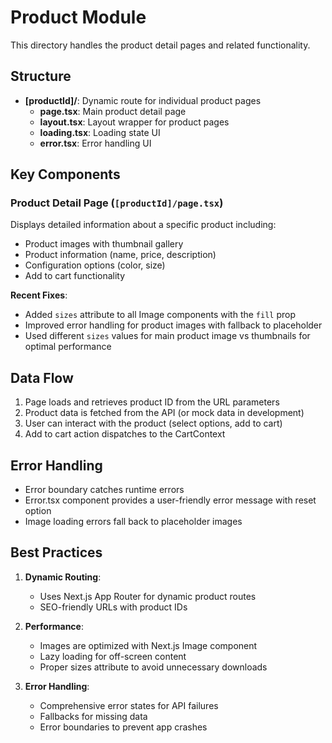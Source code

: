 # Product Module

This directory handles the product detail pages and related functionality.

## Structure

- **[productId]/**: Dynamic route for individual product pages
  - **page.tsx**: Main product detail page
  - **layout.tsx**: Layout wrapper for product pages
  - **loading.tsx**: Loading state UI
  - **error.tsx**: Error handling UI

## Key Components

### Product Detail Page (`[productId]/page.tsx`)

Displays detailed information about a specific product including:
- Product images with thumbnail gallery
- Product information (name, price, description)
- Configuration options (color, size)
- Add to cart functionality

**Recent Fixes**:
- Added `sizes` attribute to all Image components with the `fill` prop
- Improved error handling for product images with fallback to placeholder
- Used different `sizes` values for main product image vs thumbnails for optimal performance

## Data Flow

1. Page loads and retrieves product ID from the URL parameters
2. Product data is fetched from the API (or mock data in development)
3. User can interact with the product (select options, add to cart)
4. Add to cart action dispatches to the CartContext

## Error Handling

- Error boundary catches runtime errors
- Error.tsx component provides a user-friendly error message with reset option
- Image loading errors fall back to placeholder images

## Best Practices

1. **Dynamic Routing**:
   - Uses Next.js App Router for dynamic product routes
   - SEO-friendly URLs with product IDs

2. **Performance**:
   - Images are optimized with Next.js Image component
   - Lazy loading for off-screen content
   - Proper sizes attribute to avoid unnecessary downloads

3. **Error Handling**:
   - Comprehensive error states for API failures
   - Fallbacks for missing data
   - Error boundaries to prevent app crashes 